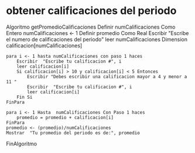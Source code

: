 # obtener calificaciones del periodo 
Algoritmo getPromedioCalificaciones
	Definir numCalificaciones Como Entero
	numCalificaciones <- 1
	Definir promedio Como Real
	Escribir "Escribe el numero de calificaciones del periodo"
	leer numCalificaciones 
	Dimension calificacion[numCalificaciones]

	para i <- 1 hasta numCalificaciones con paso 1 haces 
		Escribir  "Escribe tu calificacion #", i
		leer calificacion[i]
		Si calificacion[i] > 10 y calificacion[i] < 5 Entonces
			Escribir "Debes escribir una calificacion mayor a 4 y menor a 11 "
			Escribir  "Escribe tu calificacion #", i
			leer calificacion[i]
		Fin Si
	FinPara
	
	para i <- 1 Hasta  numCalificaciones Con Paso 1 haces
		promedio = promedio + calificacion[i]
	FinPara
	promedio <- (promedio)/numCalificaciones
	Mostrar  "Tu promedio del periodo es de:", promedio
	
FinAlgoritmo
